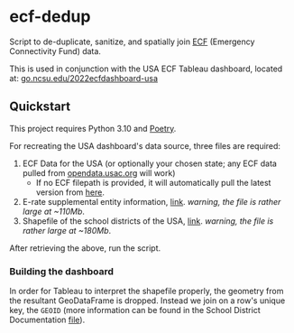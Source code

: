 # ecf-dedup

Script to de-duplicate, sanitize, and spatially join
[ECF](https://opendata.usac.org/Emergency-Connectivity-Fund/Emergency-Connectivity-Fund-FCC-Form-471/i5j4-3rvr)
(Emergency Connectivity Fund) data.

This is used in conjunction with the USA ECF Tableau dashboard, located at:
[go.ncsu.edu/2022ecfdashboard-usa](https://go.ncsu.edu/2022ecfdashboard-usa)

## Quickstart

This project requires Python 3.10 and [Poetry](https://python-poetry.org/).

For recreating the USA dashboard's data source, three files are required:

1. ECF Data for the USA (or optionally your chosen state; any ECF data pulled from
   [opendata.usac.org](https://opendata.usac.org/) will work)
    - If no ECF filepath is provided, it will automatically pull the latest version from
      [here](<(https://opendata.usac.org/Emergency-Connectivity-Fund/Emergency-Connectivity-Fund-FCC-Form-471/i5j4-3rvr)>).
2. E-rate supplemental entity information,
   [link](https://opendata.usac.org/E-rate/E-Rate-Supplemental-Entity-Information/7i5i-83qf).
   _warning, the file is rather large at ~110Mb_.
3. Shapefile of the school districts of the USA,
   [link](https://nces.ed.gov/programs/edge/Geographic/DistrictBoundaries). _warning,
   the file is rather large at ~180Mb_.

After retrieving the above, run the script.

### Building the dashboard

In order for Tableau to interpret the shapefile properly, the geometry from the
resultant GeoDataFrame is dropped. Instead we join on a row's unique key, the `GEOID`
(more information can be found in the School District Documentation
[file](https://nces.ed.gov/programs/edge/docs/EDGE_SDBOUNDARIES_COMPOSITE_FILEDOC.pdf)).
